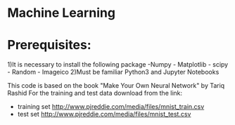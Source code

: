 # Machine Learning
# Prerequisites:
1)It is necessary to install the following package
            -Numpy
            - Matplotlib
            - scipy
            - Random
            - Imageico
        2)Must be familiar Python3 and Jupyter Notebooks 

This code is based on the book "Make Your Own Neural Network" by Tariq Rashid
For the training and test data download from the link:
  - training set http://www.pjreddie.com/media/files/mnist_train.csv
  - test set http://www.pjreddie.com/media/files/mnist_test.csv
